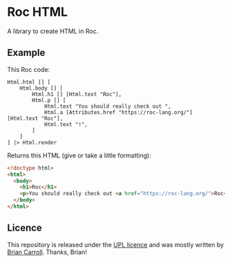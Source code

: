 # Roc HTML

A library to create HTML in Roc.

## Example

This Roc code:

```roc
Html.html [] [
    Html.body [] [
        Html.h1 [] [Html.text "Roc"],
        Html.p [] [
            Html.text "You should really check out ",
            Html.a [Attributes.href "https://roc-lang.org/"] [Html.text "Roc"],
            Html.text "!",
        ]
    ]
] |> Html.render
```

Returns this HTML (give or take a little formatting):

```html
<!doctype html>
<html>
  <body>
    <h1>Roc</h1>
    <p>You should really check out <a href="https://roc-lang.org/">Roc</a>!</p>
  </body>
</html>
```

## Licence

This repository is released under the [UPL licence](./LICENCE) and was mostly written by [Brian Carroll](https://github.com/brian-carroll/). Thanks, Brian!
